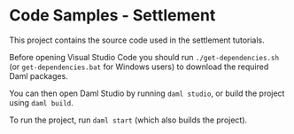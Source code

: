 # Code Samples - Settlement

This project contains the source code used in the settlement tutorials.

Before opening Visual Studio Code you should run `./get-dependencies.sh` (or `get-dependencies.bat`
for Windows users) to download the required Daml packages.

You can then open Daml Studio by running `daml studio`, or build the project using `daml build`.

To run the project, run `daml start` (which also builds the project).
